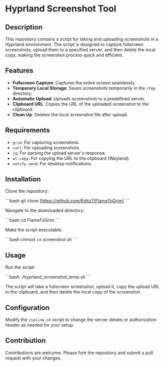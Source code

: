 # Hyprland Screenshot Tool

## Description

This repository contains a script for taking and uploading screenshots in a Hyprland environment. The script is designed to capture fullscreen screenshots, upload them to a specified server, and then delete the local copy, making the screenshot process quick and efficient.

## Features

- **Fullscreen Capture**: Captures the entire screen seamlessly.
- **Temporary Local Storage**: Saves screenshots temporarily in the `/tmp` directory.
- **Automatic Upload**: Uploads screenshots to a predefined server.
- **Clipboard URL**: Copies the URL of the uploaded screenshot to the clipboard.
- **Clean Up**: Deletes the local screenshot file after upload.

## Requirements

- `grim`: For capturing screenshots.
- `curl`: For uploading screenshots.
- `jq`: For parsing the upload server's response.
- `wl-copy`: For copying the URL to the clipboard (Wayland).
- `notify-send`: For desktop notifications.

## Installation

Clone the repository:

\```bash
git clone [https://github.com/Editz7/FlameToGrim]
\```

Navigate to the downloaded directory:

\```bash
cd FlameToGrim
\```

Make the script executable:

\```bash
chmod +x screenshot.sh
\```

## Usage

Run the script:

\```bash
./hyprland_screenshot_temp.sh
\```

The script will take a fullscreen screenshot, upload it, copy the upload URL to the clipboard, and then delete the local copy of the screenshot.

## Configuration

Modify the `zipline.sh` script to change the server details or authorization header as needed for your setup.

## Contribution

Contributions are welcome. Please fork the repository and submit a pull request with your changes.
